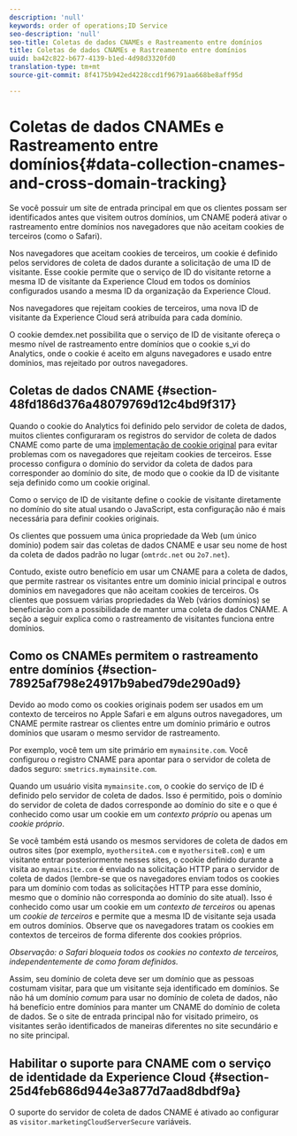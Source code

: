 ```yaml
---
description: 'null'
keywords: order of operations;ID Service
seo-description: 'null'
seo-title: Coletas de dados CNAMEs e Rastreamento entre domínios
title: Coletas de dados CNAMEs e Rastreamento entre domínios
uuid: ba42c822-b677-4139-b1ed-4d98d3320fd0
translation-type: tm+mt
source-git-commit: 8f4175b942ed4228ccd1f96791aa668be8aff95d

---
```



# Coletas de dados CNAMEs e Rastreamento entre domínios{#data-collection-cnames-and-cross-domain-tracking}

Se você possuir um site de entrada principal em que os clientes possam ser identificados antes que visitem outros domínios, um CNAME poderá ativar o rastreamento entre domínios nos navegadores que não aceitam cookies de terceiros (como o Safari).

Nos navegadores que aceitam cookies de terceiros, um cookie é definido pelos servidores de coleta de dados durante a solicitação de uma ID de visitante. Esse cookie permite que o serviço de ID do visitante retorne a mesma ID de visitante da Experience Cloud em todos os domínios configurados usando a mesma ID da organização da Experience Cloud.

Nos navegadores que rejeitam cookies de terceiros, uma nova ID de visitante da Experience Cloud será atribuída para cada domínio.

O cookie demdex.net possibilita que o serviço de ID de visitante ofereça o mesmo nível de rastreamento entre domínios que o cookie s_vi do Analytics, onde o cookie é aceito em alguns navegadores e usado entre domínios, mas rejeitado por outros navegadores.

## Coletas de dados CNAME {#section-48fd186d376a48079769d12c4bd9f317}

Quando o cookie do Analytics foi definido pelo servidor de coleta de dados, muitos clientes configuraram os registros do servidor de coleta de dados CNAME como parte de uma [implementação de cookie original](https://marketing.adobe.com/resources/help/en_US/whitepapers/first_party_cookies/) para evitar problemas com os navegadores que rejeitam cookies de terceiros. Esse processo configura o domínio do servidor da coleta de dados para corresponder ao domínio do site, de modo que o cookie da ID de visitante seja definido como um cookie original.

Como o serviço de ID de visitante define o cookie de visitante diretamente no domínio do site atual usando o JavaScript, esta configuração não é mais necessária para definir cookies originais.

Os clientes que possuem uma única propriedade da Web (um único domínio) podem sair das coletas de dados CNAME e usar seu nome de host da coleta de dados padrão no lugar (`omtrdc.net` ou `2o7.net`).

Contudo, existe outro benefício em usar um CNAME para a coleta de dados, que permite rastrear os visitantes entre um domínio inicial principal e outros domínios em navegadores que não aceitam cookies de terceiros. Os clientes que possuem várias propriedades da Web (vários domínios) se beneficiarão com a possibilidade de manter uma coleta de dados CNAME. A seção a seguir explica como o rastreamento de visitantes funciona entre domínios.

## Como os CNAMEs permitem o rastreamento entre domínios {#section-78925af798e24917b9abed79de290ad9}

Devido ao modo como os cookies originais podem ser usados em um contexto de terceiros no Apple Safari e em alguns outros navegadores, um CNAME permite rastrear os clientes entre um domínio primário e outros domínios que usaram o mesmo servidor de rastreamento.

Por exemplo, você tem um site primário em `mymainsite.com`. Você configurou o registro CNAME para apontar para o servidor de coleta de dados seguro: `smetrics.mymainsite.com`.

Quando um usuário visita `mymainsite.com`, o cookie do serviço de ID é definido pelo servidor de coleta de dados. Isso é permitido, pois o domínio do servidor de coleta de dados corresponde ao domínio do site e o que é conhecido como usar um cookie em um *contexto próprio* ou apenas um *cookie próprio*.

Se você também está usando os mesmos servidores de coleta de dados em outros sites (por exemplo, `myothersiteA.com` e `myothersiteB.com`) e um visitante entrar posteriormente nesses sites, o cookie definido durante a visita ao `mymainsite.com` é enviado na solicitação HTTP para o servidor de coleta de dados (lembre-se que os navegadores enviam todos os cookies para um domínio com todas as solicitações HTTP para esse domínio, mesmo que o domínio não corresponda ao domínio do site atual). Isso é conhecido como usar um cookie em um *contexto de terceiros* ou apenas um *cookie de terceiros* e permite que a mesma ID de visitante seja usada em outros domínios. Observe que os navegadores tratam os cookies em contextos de terceiros de forma diferente dos cookies próprios.

*Observação: o Safari bloqueia todos os cookies no contexto de terceiros, independentemente de como foram definidos.*

Assim, seu domínio de coleta deve ser um domínio que as pessoas costumam visitar, para que um visitante seja identificado em domínios. Se não há um domínio *comum* para usar no domínio de coleta de dados, não há benefício entre domínios para manter um CNAME do domínio de coleta de dados. Se o site de entrada principal não for visitado primeiro, os visitantes serão identificados de maneiras diferentes no site secundário e no site principal.

## Habilitar o suporte para CNAME com o serviço de identidade da Experience Cloud {#section-25d4feb686d944e3a877d7aad8dbdf9a}

O suporte do servidor de coleta de dados CNAME é ativado ao configurar as `visitor.marketingCloudServerSecure` variáveis.
